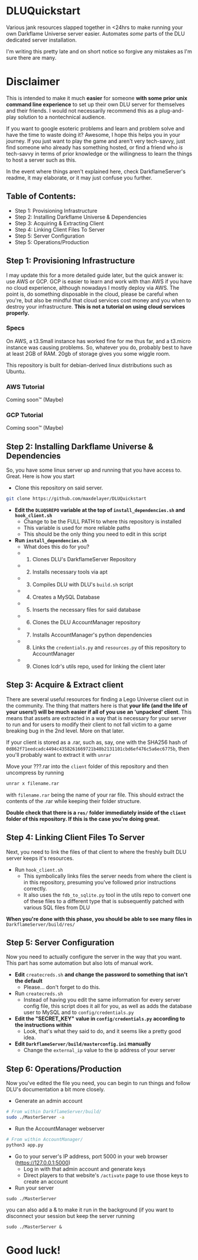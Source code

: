 # DLUQuickstart
Various jank resources slapped together in <24hrs to make running your own Darkflame Universe server easier. Automates *some* parts of the DLU dedicated server installation.

I'm writing this pretty late and on short notice so forgive any mistakes as I'm sure there are many.

# Disclaimer

This is intended to make it much **easier** for someone **with some prior unix command line experience** to set up their own DLU server for themselves and their friends. I would not necessarily recommend this as a plug-and-play solution to a nontechnical audience. 

If you want to google esoteric problems and learn and problem solve and have the time to waste doing it? Awesome, I hope this helps you in your journey. If you just want to play the game and aren't very tech-savvy, just find someone who already has something hosted, or find a friend who *is* tech-savvy in terms of prior knowledge or the willingness to learn the things to host a server such as this.

In the event where things aren't explained here, check DarkflameServer's readme, it may elaborate, or it may just confuse you further.

## Table of Contents:

 - Step 1: Provisioning Infrastructure
 - Step 2: Installing Darkflame Universe & Dependencies
 - Step 3: Acquiring & Extracting Client
 - Step 4: Linking Client Files To Server
 - Step 5: Server Configuration
 - Step 5: Operations/Production

## Step 1: Provisioning Infrastructure

I may update this for a more detailed guide later, but the quick answer is: use AWS or GCP. GCP is easier to learn and work with than AWS if you have no cloud experience, although nowadays I mostly deploy via AWS. The point is, do something disposable in the cloud, please be careful when you're, but also be mindful that cloud services cost money and you when to destroy your infrastructure. **This is not a tutorial on using cloud services properly.**

### Specs

On AWS, a t3.Small instance has worked fine for me thus far, and a t3.micro instance was causing problems. So, whatever you do, probably best to have at least 2GB of RAM. 20gb of storage gives you some wiggle room.

This repository is built for debian-derived linux distributions such as Ubuntu.

### AWS Tutorial

Coming soon:tm: (Maybe)

### GCP Tutorial

Coming soon:tm: (Maybe)

## Step 2: Installing Darkflame Universe & Dependencies

So, you have some linux server up and running that you have access to. Great. Here is how you start

- Clone this repository on said server.

```bash
git clone https://github.com/maxdelayer/DLUQuickstart
```

- **Edit the `DLUQSREPO` variable at the top of `install_dependencies.sh` and `hook_client.sh`**
  - Change to be the FULL PATH to where this repository is installed
  - This variable is used for more reliable paths
  - This should be the only thing you need to edit in this script
- **Run `install_dependencies.sh`**
  - What does this do for you?
  - 1. Clones DLU's DarkflameServer Repository
  - 2. Installs necessary tools via apt
  - 3. Compiles DLU with DLU's `build.sh` script
  - 4. Creates a MySQL Database
  - 5. Inserts the necessary files for said database
  - 6. Clones the DLU AccountManager repository
  - 7. Installs AccountManager's python dependencies
  - 8. Links the `credentials.py` and `resources.py` of this repository to AccountManager
  - 9. Clones lcdr's utils repo, used for linking the client later

## Step 3: Acquire & Extract client

There are several useful resources for finding a Lego Universe client out in the community. The thing that matters here is that **your life (and the life of your users!) will be much easier if all of you use an 'unpacked' client**. This means that assets are extracted in a way that is necessary for your server to run and for users to modify their client to not fall victim to a game breaking bug in the 2nd level. More on that later.

If your client is stored as a .rar, such as, say, one with the SHA256 hash of `0d862f71eedcadc4494c4358261669721b40b2131101cbd6ef476c5a6ec6775b`, then you'll probably want to extract it with `unrar`

Move your ???.rar into the `client` folder of this repository and then uncompress by running
```bash
unrar x filename.rar
```
with `filename.rar` being the name of your rar file. This should extract the contents of the .rar while keeping their folder structure.

**Double check that there is a `res/` folder immediately inside of the `client` folder of this repository. If this is the case you're doing great.**

## Step 4: Linking Client Files To Server

Next, you need to link the files of that client to where the freshly built DLU server keeps it's resources.

- Run `hook_client.sh`
  - This symbolically links files the server needs from where the client is in this repository, presuming you've followed prior instructions correctly.
  - It also uses the `fdb_to_sqlite.py` tool in the utils repo to convert one of these files to a different type that is subsequently patched with various SQL files from DLU

**When you're done with this phase, you should be able to see many files in** `DarkflameServer/build/res/`

## Step 5: Server Configuration

Now you need to actually configure the server in the way that you want. This part has some automation but also lots of manual work.

- **Edit** `createcreds.sh` **and change the password to something that isn't the default**
  - Please... don't forget to do this.
- Run `createcreds.sh`
  - Instead of having you edit the same information for every server config file, this script does it all for you, as well as adds the database user to MySQL and to `config/credentials.py`
- **Edit the "SECRET_KEY" value in `config/credentials.py` according to the instructions within**
  - Look, that's what they said to do, and it seems like a pretty good idea.
- **Edit `DarkflameServer/build/masterconfig.ini` manually**
  - Change the `external_ip` value to the ip address of your server

## Step 6: Operations/Production

Now you've edited the file you need, you can begin to run things and follow DLU's documentation a bit more closely.

- Generate an admin account
```bash
# From within DarkflameServer/build/
sudo ./MasterServer -a
```
- Run the AccountManager webserver
```bash
# From within AccountManager/
python3 app.py
```
- Go to your server's IP address, port 5000 in your web browser (https://127.0.0.1:5000)
  - Log in with that admin account and generate keys
  - Direct players to that website's `/activate` page to use those keys to create an account
- Run your server
```
sudo ./MasterServer
```
you can also add a & to make it run in the background (if you want to disconnect your session but keep the server running
```
sudo ./MasterServer &
```

# Good luck!
